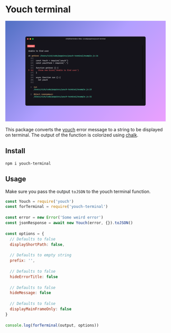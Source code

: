 # Youch terminal

![](youch-terminal.jpeg)

This package converts the [youch](https://npmjs.com/package/youch) error message to a string to be displayed on terminal. The output of the function is colorized using [chalk](https://npmjs.com/package/chalk).

## Install
```
npm i youch-terminal
```

## Usage
Make sure you pass the output `toJSON` to the youch terminal function.

```js
const Youch = require('youch')
const forTerminal = require('youch-terminal')

const error = new Error('Some weird error')
const jsonResponse = await new Youch(error, {}).toJSON()

const options = {
  // Defaults to false
  displayShortPath: false,

  // Defaults to empty string
  prefix: '',

  // Defaults to false
  hideErrorTitle: false

  // Defaults to false
  hideMessage: false

  // Defaults to false
  displayMainFrameOnly: false
}

console.log(forTerminal(output, options))
```
